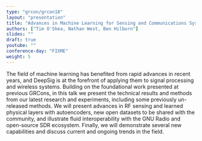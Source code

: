 ```yaml
---
type: "grcon/grcon18"
layout: "presentation"
title: "Advances in Machine Learning for Sensing and Communications Systems"
authors: ["Tim O'Shea, Nathan West, Ben Hilburn"]
slides: ""
draft: true
youtube: ""
conference-day: "FIXME"
weight: 5
---
```

The field of machine learning has benefited from rapid advances in recent years, and DeepSig is at the forefront of applying them to signal processing and wireless systems. Building on the foundational work presented at previous GRCons, in this talk we present the technical results and methods from our latest research and experiments, including some previously un-released methods. We will present advances in RF sensing and learned physical layers with autoencoders, new open datasets to be shared with the community, and illustrate fluid interoperability with the GNU Radio and open-source SDR ecosystem. Finally, we will demonstrate several new capabilities and discuss current and ongoing trends in the field.
